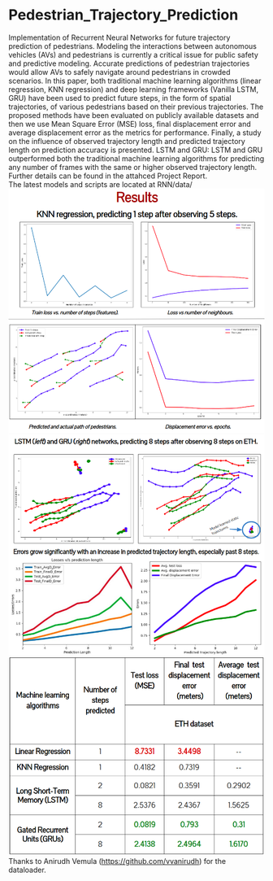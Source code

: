 # Pedestrian_Trajectory_Prediction
Implementation of Recurrent Neural Networks for future trajectory prediction of pedestrians. 
Modeling the interactions between autonomous vehicles (AVs) and pedestrians is currently a critical issue for public safety and predictive modeling. Accurate predictions of pedestrian trajectories would allow AVs to safely navigate around pedestrians in crowded scenarios. In this paper, both traditional machine learning algorithms (linear regression, KNN regression) and deep learning frameworks (Vanilla LSTM, GRU) have been used  to predict future steps, in the form of spatial trajectories, of various pedestrians based on their previous trajectories. The proposed methods have been evaluated on publicly available datasets and then we use Mean Square Error (MSE) loss, final displacement error and average displacement error as the metrics for performance. Finally, a study on the influence of observed trajectory length and predicted trajectory length on prediction accuracy is presented. LSTM and GRU: LSTM and GRU outperformed both the traditional machine learning algorithms for predicting any number of frames with the same or higher observed trajectory length.
Further details can be found in the attahced Project Report. <br>
The latest models and scripts are located at RNN/data/ <br>
![alt text](images/result1.png)
![alt text](images/result2.png)
![alt text](images/result3.png)
Thanks to Anirudh Vemula (https://github.com/vvanirudh) for the dataloader.

